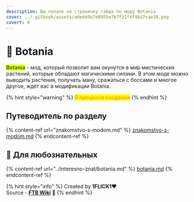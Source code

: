 ```yaml
---
description: Вы попали на страничку гайда по моду Botania
cover: ../.gitbook/assets/aded49a7e8955e7b7f21f4f4b37cae38.png
coverY: 0
---
```


# 🌸 Botania

<mark style="color:green;">**Botania**</mark> - мод, который позволит вам окунутся в мир мистических растений, которые обладают магическими силами. В этом моде можно выводить растения, получать ману, сражаться с боссами и многое другое, ждёт вас в модификации Botania.

{% hint style="warning" %}
<mark style="color:orange;">**В процессе создания**</mark>
{% endhint %}

## Путеводитель по разделу

{% content-ref url="znakomstvo-s-modom.md" %}
[znakomstvo-s-modom.md](znakomstvo-s-modom.md)
{% endcontent-ref %}

## :pushpin: Для любознательных

{% content-ref url="../interesno-znat/botania.md" %}
[botania.md](../interesno-znat/botania.md)
{% endcontent-ref %}

{% hint style="info" %}
Created by **1FLICK1**:heart:\
Source - [**FTB Wiki**](https://ftbwiki.org) :notebook:
{% endhint %}

